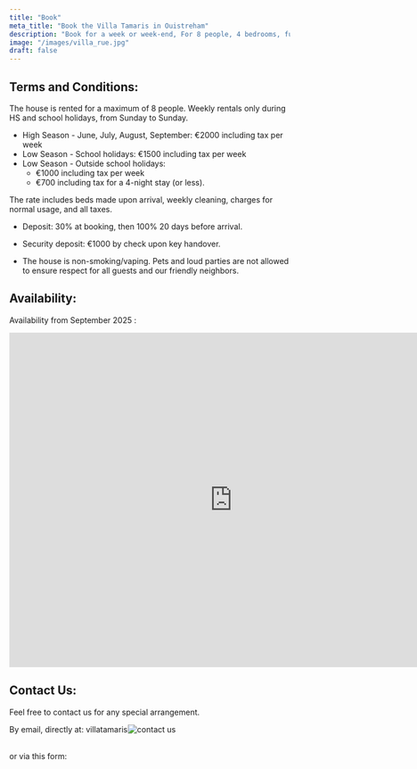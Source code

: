 ```yaml
---
title: "Book"
meta_title: "Book the Villa Tamaris in Ouistreham"
description: "Book for a week or week-end, For 8 people, 4 bedrooms, fully equipped, all comforts, high-end amenities."
image: "/images/villa_rue.jpg"
draft: false
---
```


<h2> Terms and Conditions: </h2>
The house is rented for a maximum of 8 people. Weekly rentals only during HS and school holidays, from Sunday to Sunday.

- High Season - June, July, August, September: €2000 including tax per week
- Low Season - School holidays: €1500 including tax per week
- Low Season - Outside school holidays:
    - €1000 including tax per week
    - €700 including tax for a 4-night stay (or less).

The rate includes beds made upon arrival, weekly cleaning, charges for normal usage, and all taxes.

- Deposit: 30% at booking, then 100% 20 days before arrival.

- Security deposit: €1000 by check upon key handover.

- The house is non-smoking/vaping. Pets and loud parties are not allowed to ensure respect for all guests and our friendly neighbors.

<h2> Availability: </h2>

Availability from September 2025 : 
<iframe src="https://calendar.google.com/calendar/embed?height=600&wkst=7&ctz=Europe%2FParis&showPrint=0&showTz=0&showTabs=0&src=Y2Q1OTBhN2E4ZmU4YmViZmYzMzM4NjUyZTE3ZWE5YjMxMGNmZmMzNDdmZjg4ZjhkYTdmNTMxZmYzNWI0MTAzNEBncm91cC5jYWxlbmRhci5nb29nbGUuY29t&color=%23795548" style="border-width:0" width="800" height="600" frameborder="0" scrolling="no"></iframe>

<br/>
<h2>Contact Us:</h2>
Feel free to contact us for any special arrangement. 
<p>
  By email, directly at: 
  <span class="text-lg md:text-xl font-semibold">
    <span style=" margin-right: -0.1em;">villatamaris</span>   <!-- vertical-align: 0.1em; -->
    <img
      src="/images/contact.png"
      alt="contact us"
      class="inline align-middle w-auto h-6"
      style="margin-left: -0.1em;"
    />
  </span>
</p>

<br/>or via this form: 
<!-- 
<script src="https://static.elfsight.com/platform/platform.js" async></script>
<div class="elfsight-app-af01e587-b07e-4113-bfb9-298c937d72b2 text-center" data-elfsight-app-lazy></div>
-->

<div style="width:100%;height:500px;" data-fillout-id="1s56dizCvrus" data-fillout-embed-type="standard" data-fillout-inherit-parameters data-fillout-dynamic-resize></div><script src="https://server.fillout.com/embed/v1/"></script>

